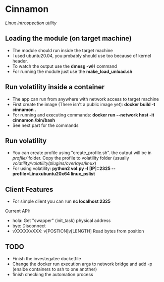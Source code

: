 # Cinnamon
*Linux introspection utility*

## Loading the module (on target machine)

* The module should run inside the target machine
* I used ubuntu20.04, you probably should use too because of kernel header.
* To watch the output use the **dmesg -wH** command
* For running the module just use the **make_load_unload.sh**

## Run volatility inside a container

* The app can run from anywhere with network access to target machine
* First create the image (There isn't a public image yet): **docker build -t cinnamon .**
* For running and executing commands: **docker run --network host -it cinnamon /bin/bash**
* See next part for the commands

## Run volatility

* You can create profile using "create_profile.sh". the output will be in *profile/* folder.
Copy the profile to volatility folder (usually *volatility/volatility/plugins/overlays/linux*)
* For using volatility: **python2 vol.py -l [IP]::2325 --profile=Linuxubuntu20x64 linux_pslist**

## Client Features
* For simple client you can run **nc localhost 2325**

Current API:
* hola: Get "swapper" (init_task) physical address
* bye: Disconnect
* vXXXXXvXXX: v[POSTION]v[LENGTH] Read bytes from position

## TODO
* Finish the investegatee docketfile
* Change the docker run execution args to network bridge and add -p (enalbe containers to ssh to one another)
* finish checking the automation process